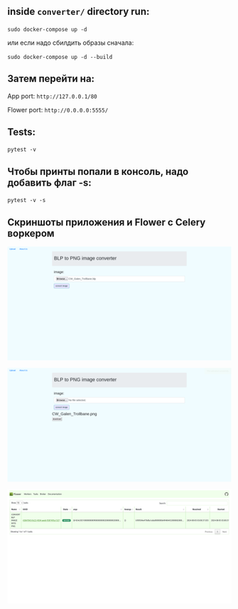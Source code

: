 ## inside `converter/` directory run:

`sudo docker-compose up -d`

или если надо сбилдить образы сначала:

`sudo docker-compose up -d --build`


## Затем перейти на:

App port: `http://127.0.0.1/80`

Flower port: `http://0.0.0.0:5555/`


## Tests:

`pytest -v`

## Чтобы принты попали в консоль, надо добавить флаг -s:

`pytest -v -s`

## Скриншоты приложения и Flower с Celery воркером
![img1](https://github.com/elbroandrew/converter/blob/8241fde49002457d6bb0390c1c68dd5c275454f8/examples/Screenshot%202024-08-05%20at%2013-04-00%20BLP%20to%20PNG%20image%20converter%20App.png)

![img2](https://github.com/elbroandrew/converter/blob/4ac18bc801a02552d49fdad74427149ac6e60743/examples/Screenshot%202024-08-05%20at%2013-00-44%20BLP%20to%20PNG%20image%20converter%20App.png)

![Flower](https://github.com/elbroandrew/converter/blob/098d9cacaf314ee1729c6c3059e66c02355ecf76/examples/Screenshot%202024-08-05%20at%2013-01-20%20Flower.png)
